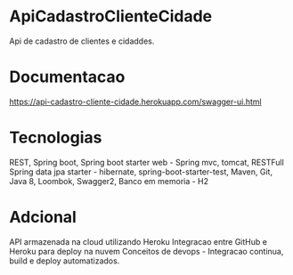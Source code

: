 # ApiCadastroClienteCidade
Api de cadastro de clientes e cidaddes.

# Documentacao 
https://api-cadastro-cliente-cidade.herokuapp.com/swagger-ui.html

# Tecnologias 

REST,
Spring boot,
Spring boot starter web - Spring mvc, tomcat, RESTFull
Spring data jpa starter - hibernate,
spring-boot-starter-test,
Maven,
Git,
Java 8,
Loombok,
Swagger2,
Banco em memoria - H2


# Adcional

API armazenada na cloud utilizando Heroku
Integracao entre GitHub e Heroku para deploy na nuvem
Conceitos de devops - Integracao continua, build e deploy automatizados.

